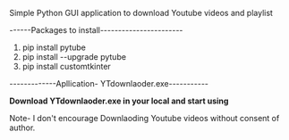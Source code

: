 Simple Python GUI application to download Youtube videos and playlist


------Packages to install-----------------------

1) pip install pytube
2) pip install --upgrade pytube
3) pip install customtkinter


-------------Apllication- YTdownlaoder.exe-----------

**Download YTdownlaoder.exe in your local and start using**





Note- I don't encourage Downlaoding Youtube videos without consent of author.